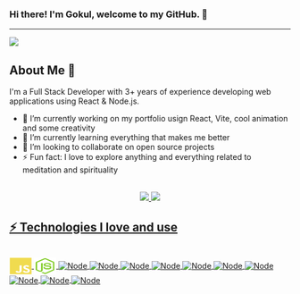 ### Hi there! I'm Gokul, welcome to my GitHub. 🌱

<hr />
	<a href="mailto:gokulnarayan09@gmail.com">
	  <img align="left" width="26px" src="https://cdn.jsdelivr.net/npm/simple-icons@v3/icons/gmail.svg" />
	</a>

<br/>

## About Me 🚀

I'm a Full Stack Developer with 3+ years of experience developing web applications using React & Node.js. <br>
- 🔭 I’m currently working on my portfolio usign React, Vite, cool animation and some creativity
- 🌱 I’m currently learning everything that makes me better
- 👯 I’m looking to collaborate on open source projects
- ⚡ Fun fact: I love to explore anything and everything related to meditation and spirituality

<br>

<div align="center">
  <a href="https://github.com/GokulSNarayan">
  <img height="180em" src="https://github-readme-stats.vercel.app/api?username=GokulSNarayan&show_icons=true&theme=gradient&include_all_commits=true&count_private=true"/>
  <img height="180em" src="https://github-readme-stats.vercel.app/api/top-langs/?username=GokulSNarayan&layout=compact&langs_count=7&theme=gradient"/>
</div>


## ⚡ Technologies I love and use

<div style="display: inline_block"><br>
  <img align="center" alt="js" height="30" width="40" src="https://raw.githubusercontent.com/devicons/devicon/master/icons/javascript/javascript-plain.svg">
  <img align="center" alt="Node" height="30" width="40" src="https://raw.githubusercontent.com/devicons/devicon/master/icons/nodejs/nodejs-original.svg">
<img align="center" alt="Node" height="30" width="40" src="https://cdn.jsdelivr.net/gh/devicons/devicon/icons/react/react-original.svg">
	<img align="center" alt="Node" height="30" width="40" src="https://cdn.jsdelivr.net/gh/devicons/devicon/icons/typescript/typescript-original.svg">
	<img align="center" alt="Node" height="30" width="40" src="https://cdn.jsdelivr.net/gh/devicons/devicon/icons/graphql/graphql-plain.svg">
	<img align="center" alt="Node" height="30" width="40" src="https://cdn.jsdelivr.net/gh/devicons/devicon/icons/css3/css3-original.svg">
	<img align="center" alt="Node" height="30" width="40" src="https://cdn.jsdelivr.net/gh/devicons/devicon/icons/html5/html5-original.svg">
	<img align="center" alt="Node" height="30" width="40" src="https://cdn.jsdelivr.net/gh/devicons/devicon/icons/docker/docker-original.svg">
	<img align="center" alt="Node" height="30" width="40" src="https://cdn.jsdelivr.net/gh/devicons/devicon/icons/nextjs/nextjs-original.svg">
	<img align="center" alt="Node" height="30" width="40" src="https://cdn.jsdelivr.net/gh/devicons/devicon/icons/tailwindcss/tailwindcss-plain.svg">
	<img align="center" alt="Node" height="30" width="40" src="https://cdn.jsdelivr.net/gh/devicons/devicon/icons/go/go-original.svg">
	<img align="center" alt="Node" height="30" width="40" src="https://cdn.jsdelivr.net/gh/devicons/devicon/icons/python/python-original.svg">
</div>  
  

  
  
<!--
**GokulSNarayan/GokulSNarayan** is a ✨ _special_ ✨ repository because its `README.md` (this file) appears on your GitHub profile.

Here are some ideas to get you started:

- 🔭 I’m currently working on ...
- 🌱 I’m currently learning ...
- 👯 I’m looking to collaborate on ...
- 🤔 I’m looking for help with ...
- 💬 Ask me about ...
- 📫 How to reach me: ...
- 😄 Pronouns: ...
- ⚡ Fun fact: ...
  -->
